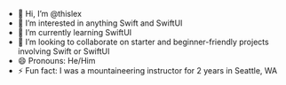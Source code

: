- 👋 Hi, I’m @thislex
- 👀 I’m interested in anything Swift and SwiftUI
- 🌱 I’m currently learning SwiftUI
- 💞️ I’m looking to collaborate on starter and beginner-friendly projects involving Swift or SwiftUI
- 😄 Pronouns: He/Him
- ⚡ Fun fact: I was a mountaineering instructor for 2 years in Seattle, WA

<!---
thislex/thislex is a ✨ special ✨ repository because its `README.md` (this file) appears on your GitHub profile.
You can click the Preview link to take a look at your changes.
--->
